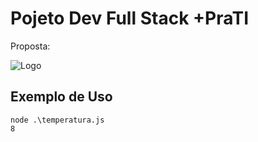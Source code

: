 
# Pojeto Dev Full Stack +PraTI

Proposta:

![Logo](https://i.imgur.com/y0M3hpO.png)


## Exemplo de Uso

```terminal
node .\temperatura.js
8
```

